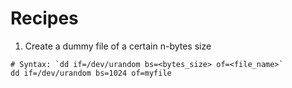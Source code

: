 # Recipes

1. Create a dummy file of a certain n-bytes size  
```
# Syntax: `dd if=/dev/urandom bs=<bytes_size> of=<file_name>`
dd if=/dev/urandom bs=1024 of=myfile
```
